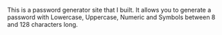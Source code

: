 This is a password generator site that I built. It allows you to generate a password with Lowercase, Uppercase, Numeric and Symbols between 8 and 128 characters long.   
